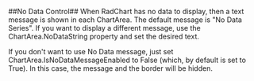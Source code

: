 ##No Data Control##
 When RadChart has no data to display, then a text message is shown in each ChartArea. The default message is "No Data Series". If you want to display a different message, use the ChartArea.NoDataString property and set the desired text.

If you don't want to use No Data message, just set ChartArea.IsNoDataMessageEnabled to False (which, by default is set to True). In this case, the message and the border will be hidden.